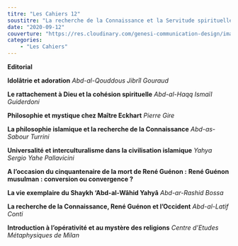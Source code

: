 ```yaml
---
titre: "Les Cahiers 12"
soustitre: "La recherche de la Connaissance et la Servitude spirituelle"
date: "2020-09-12"
couverture: "https://res.cloudinary.com/genesi-communication-design/image/upload/v1606125409/ihei/couvertures/c12_qznsaw.jpg"
categories:
    - "Les Cahiers"
---
```



**Editorial**

**Idolâtrie et adoration**
*Abd-al-Qouddous Jibrîl Gouraud*

**Le rattachement à Dieu et la cohésion spirituelle**
*Abd-al-Haqq Ismaïl Guiderdoni*

**Philosophie et mystique chez Maître Eckhart**
*Pierre Gire*

**La philosophie islamique et la recherche de la Connaissance**
*Abd-as-Sabour Turrini*

**Universalité et interculturalisme dans la civilisation islamique**
*Yahya Sergio Yahe Pallavicini*

**A l’occasion du cinquantenaire de la mort de René Guénon&nbsp;:**
**René Guénon musulman&nbsp;: conversion ou convergence&nbsp;?**

**La vie exemplaire du Shaykh ‘Abd-al-Wâhid Yahyâ**
*Abd-ar-Rashid Bossa*

**La recherche de la Connaissance, René Guénon et l’Occident**
*Abd-al-Latif Conti*

**Introduction à l’opérativité et au mystère des religions**
*Centre d’Etudes Métaphysiques de Milan*
